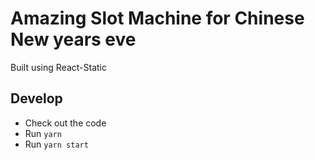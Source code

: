 # Amazing Slot Machine for Chinese New years eve

Built using React-Static 

## Develop

* Check out the code
* Run `yarn`
* Run `yarn start`
